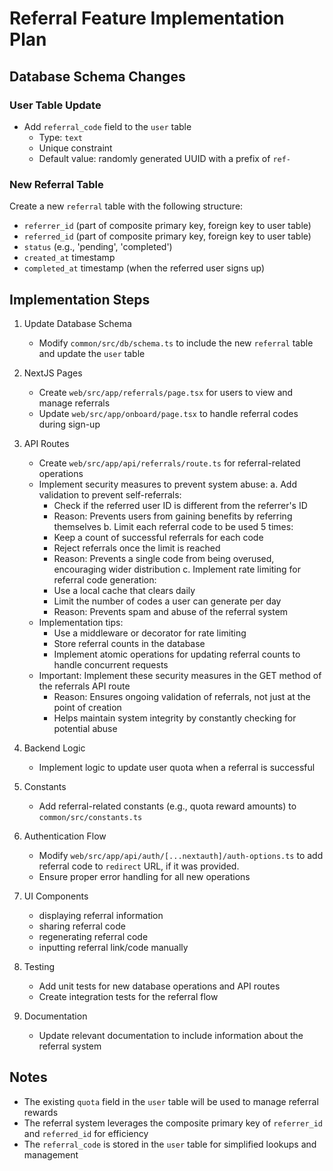 # Referral Feature Implementation Plan

## Database Schema Changes

### User Table Update

- Add `referral_code` field to the `user` table
  - Type: `text`
  - Unique constraint
  - Default value: randomly generated UUID with a prefix of `ref-`

### New Referral Table

Create a new `referral` table with the following structure:

- `referrer_id` (part of composite primary key, foreign key to user table)
- `referred_id` (part of composite primary key, foreign key to user table)
- `status` (e.g., 'pending', 'completed')
- `created_at` timestamp
- `completed_at` timestamp (when the referred user signs up)

## Implementation Steps

1. Update Database Schema

   - Modify `common/src/db/schema.ts` to include the new `referral` table and update the `user` table

2. NextJS Pages

   - Create `web/src/app/referrals/page.tsx` for users to view and manage referrals
   - Update `web/src/app/onboard/page.tsx` to handle referral codes during sign-up

3. API Routes

   - Create `web/src/app/api/referrals/route.ts` for referral-related operations
   - Implement security measures to prevent system abuse:
     a. Add validation to prevent self-referrals:
        - Check if the referred user ID is different from the referrer's ID
        - Reason: Prevents users from gaining benefits by referring themselves
     b. Limit each referral code to be used 5 times:
        - Keep a count of successful referrals for each code
        - Reject referrals once the limit is reached
        - Reason: Prevents a single code from being overused, encouraging wider distribution
     c. Implement rate limiting for referral code generation:
        - Use a local cache that clears daily
        - Limit the number of codes a user can generate per day
        - Reason: Prevents spam and abuse of the referral system
   - Implementation tips:
     - Use a middleware or decorator for rate limiting
     - Store referral counts in the database
     - Implement atomic operations for updating referral counts to handle concurrent requests
   - Important: Implement these security measures in the GET method of the referrals API route
     - Reason: Ensures ongoing validation of referrals, not just at the point of creation
     - Helps maintain system integrity by constantly checking for potential abuse



4. Backend Logic

   - Implement logic to update user quota when a referral is successful

5. Constants

   - Add referral-related constants (e.g., quota reward amounts) to `common/src/constants.ts`

6. Authentication Flow

   - Modify `web/src/app/api/auth/[...nextauth]/auth-options.ts` to add referral code to `redirect` URL, if it was provided.
   - Ensure proper error handling for all new operations

7. UI Components

   - displaying referral information
   - sharing referral code
   - regenerating referral code
   - inputting referral link/code manually

8. Testing

   - Add unit tests for new database operations and API routes
   - Create integration tests for the referral flow

9. Documentation

   - Update relevant documentation to include information about the referral system

## Notes

- The existing `quota` field in the `user` table will be used to manage referral rewards
- The referral system leverages the composite primary key of `referrer_id` and `referred_id` for efficiency
- The `referral_code` is stored in the `user` table for simplified lookups and management
